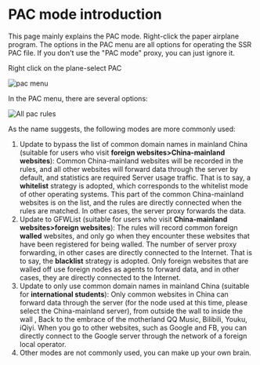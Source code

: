 # PAC mode introduction

This page mainly explains the PAC mode. Right-click the paper airplane program. The options in the PAC menu are all options for operating the SSR PAC file. If you don't use the "PAC mode" proxy, you can just ignore it.

Right click on the plane-select PAC

![pac menu][pac-in-menu]



In the PAC menu, there are several options:

![All pac rules][pac-full-menu]

As the name suggests, the following modes are more commonly used:

1. Update to bypass the list of common domain names in mainland China (suitable for users who visit **foreign websites>China-mainland websites**): Common China-mainland websites will be recorded in the rules, and all other websites will forward data through the server by default, and statistics are required Server usage traffic. That is to say, a **whitelist** strategy is adopted, which corresponds to the whitelist mode of other operating systems. This part of the common China-mainland websites is on the list, and the rules are directly connected when the rules are matched. In other cases, the server proxy forwards the data.
2. Update to GFWList (suitable for users who visit **China-mainland websites>foreign websites**): The rules will record common foreign **walled** websites, and only go when they encounter these websites that have been registered for being walled. The number of server proxy forwarding, in other cases are directly connected to the Internet. That is to say, the **blacklist** strategy is adopted. Only foreign websites that are walled off use foreign nodes as agents to forward data, and in other cases, they are directly connected to the Internet.
3. Update to only use common domain names in mainland China (suitable for **international students**): Only common websites in China can forward data through the server (for the node used at this time, please select the China-mainland server), from outside the wall to inside the wall , Back to the embrace of the motherland QQ Music, Bilibili, Youku, iQiyi. When you go to other websites, such as Google and FB, you can directly connect to the Google server through the network of a foreign local operator.
4. Other modes are not commonly used, you can make up your own brain.


[pac-in-menu]: https://cdn.jsdelivr.net/gh/LibCyber/docs-cdn@v1.1.1/assets/faq/pac-in-menu.jpg "pac menu"
[pac-full-menu]: https://cdn.jsdelivr.net/gh/LibCyber/docs-cdn@v1.1.1/assets/faq/pac-full-menu.jpg "All pac rules"